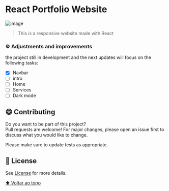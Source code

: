 # React Portfolio Website

![image](https://user-images.githubusercontent.com/95534704/176169650-41643f2d-ccd6-455a-aba5-9065e8d4f100.png)

> This is a responsive website made with React

### ⚙️ Adjustments and improvements

the project still in development and the next updates will focus on the following tasks:

- [x] Navbar
- [ ] intro
- [ ] Home
- [ ] Services
- [ ] Dark mode

## 😄 Contributing <br>

Do you want to be part of this project? <br>
Pull requests are welcome! For major changes, please open an issue first to discuss what you would like to change.

Please make sure to update tests as appropriate.

## 📝 License

 See [License](LICENSE.md) for more details.

[⬆ Voltar ao topo](#nome-do-projeto)<br>
